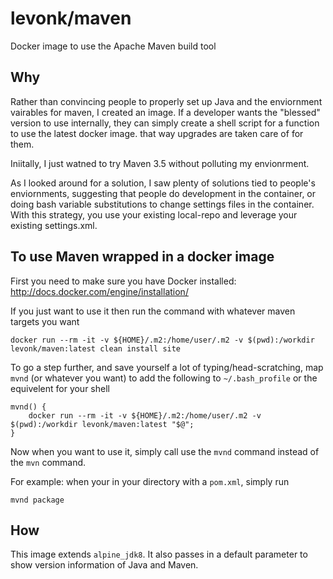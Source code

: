 # levonk/maven
Docker image to use the Apache Maven build tool

## Why

Rather than convincing people to properly set up Java and the enviornment vairables for maven, I created an image.   If a developer wants the "blessed" version to use
internally, they can simply create a shell script for a function to use the latest docker image.   that way upgrades are taken care of for them.

Iniitally, I just watned to try Maven 3.5 without polluting my envionrment.

As I looked around for a solution, I saw plenty of solutions tied to people's enviornments, suggesting that people do development in the container, or doing bash variable
substitutions to change settings files in the container.   With this strategy, you use your existing local-repo and leverage your existing settings.xml.

## To use Maven wrapped in a docker image

First you need to make sure you have Docker installed:
	http://docs.docker.com/engine/installation/

If you just want to use it then run the command with whatever maven targets you want
```console
docker run --rm -it -v ${HOME}/.m2:/home/user/.m2 -v $(pwd):/workdir levonk/maven:latest clean install site
```

To go a step further, and save yourself a lot of typing/head-scratching, map `mvnd` (or whatever you want) to add the following to `~/.bash_profile` or the equivelent for your shell
```console
mvnd() {
	docker run --rm -it -v ${HOME}/.m2:/home/user/.m2 -v $(pwd):/workdir levonk/maven:latest "$@";
}
```
Now when you want to use it, simply call use the ```mvnd``` command instead of the ```mvn``` command.

For example: when your in your directory with a `pom.xml`, simply run
```console
mvnd package
```

## How

This image extends `alpine_jdk8`.   It also passes in a default parameter to show version information of Java and Maven.

